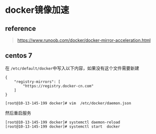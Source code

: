 # docker镜像加速

## reference

> https://www.runoob.com/docker/docker-mirror-acceleration.html

## centos 7

在 `/etc/default/docker`中写入以下内容，如果没有这个文件需要新建

```
{
    "registry-mirrors": [
    	"https://registry.docker-cn.com"
    ]
}
```

```
[root@10-13-145-199 docker]# vim  /etc/docker/daemon.json
```

然后重启服务

```
[root@10-13-145-199 docker]# systemctl daemon-reload
[root@10-13-145-199 docker]# systemctl start  docker
```

